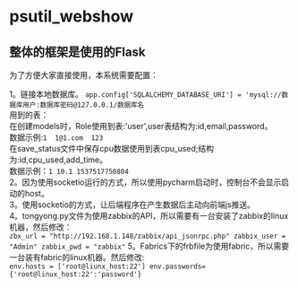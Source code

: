 # psutil_webshow
## 整体的框架是使用的Flask
为了方便大家直接使用，本系统需要配置：

1。链接本地数据库。
`app.config['SQLALCHEMY_DATABASE_URI'] = 'mysql://数据库用户:数据库密码@127.0.0.1/数据库名`<br>
用到的表：<br>
在创建models时，Role使用到表:'user',user表结构为:id,email,password。<br>
数据示例:`1  1@1.com  123`<br>
在save_status文件中保存cpu数据使用到表cpu_used;结构为:id,cpu_used,add_time。<br>
数据示例：`1 10.1 1537517750804`<br>
2。因为使用socketio运行的方式，所以使用pycharm启动时，控制台不会显示启动的host。<br>
3。使用socketio的方式，让后端程序在产生数据后主动向前端js推送。<br>
4。tongyong.py文件为使用zabbix的API，所以需要有一台安装了zabbix的linux机器，然后修改：<br>
`zbx_url = "http://192.168.1.148/zabbix/api_jsonrpc.php"
zabbix_user = "Admin"
zabbix_pwd = "zabbix"`
5。Fabrics下的frbfile为使用fabric，所以需要一台装有fabric的linux机器。然后修改:<br>
`env.hosts = ['root@liunx_host:22']
env.passwords= {'root@linux_host:22':'password'}`